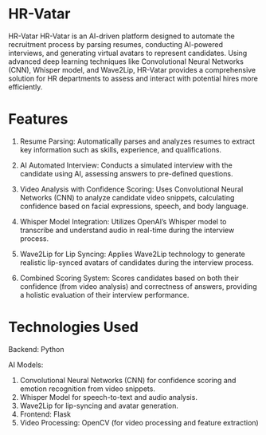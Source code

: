 # HR-Vatar
HR-Vatar
HR-Vatar is an AI-driven platform designed to automate the recruitment process by parsing resumes, conducting AI-powered interviews, and generating virtual avatars to represent candidates. Using advanced deep learning techniques like Convolutional Neural Networks (CNN), Whisper model, and Wave2Lip, HR-Vatar provides a comprehensive solution for HR departments to assess and interact with potential hires more efficiently.

# Features
1. Resume Parsing: 
Automatically parses and analyzes resumes to extract key information such as skills, experience, and qualifications.

2. AI Automated Interview: 
Conducts a simulated interview with the candidate using AI, assessing answers to pre-defined questions.

3. Video Analysis with Confidence Scoring:
Uses Convolutional Neural Networks (CNN) to analyze candidate video snippets, calculating confidence based on facial expressions, speech, and body language.

4. Whisper Model Integration:
Utilizes OpenAI’s Whisper model to transcribe and understand audio in real-time during the interview process.

5. Wave2Lip for Lip Syncing:
Applies Wave2Lip technology to generate realistic lip-synced avatars of candidates during the interview process.

6. Combined Scoring System:
Scores candidates based on both their confidence (from video analysis) and correctness of answers, providing a holistic evaluation of their interview performance.

# Technologies Used

Backend: Python

AI Models:

1. Convolutional Neural Networks (CNN) for confidence scoring and emotion recognition from video snippets.
2. Whisper Model for speech-to-text and audio analysis.
3. Wave2Lip for lip-syncing and avatar generation.
4. Frontend: Flask
5. Video Processing: OpenCV (for video processing and feature extraction)





